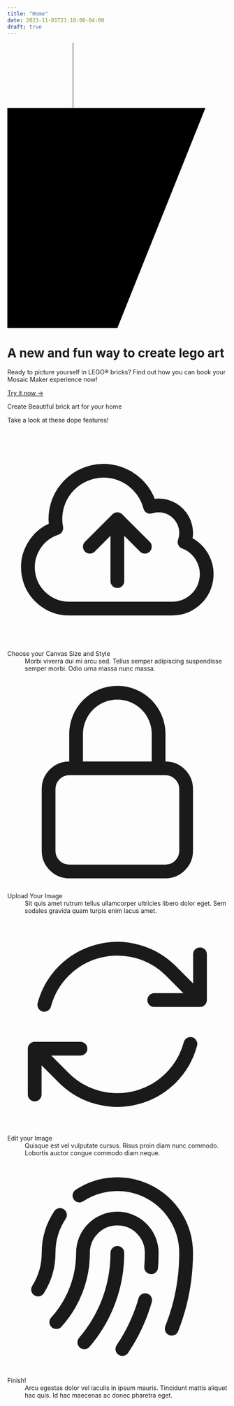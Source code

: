 ```yaml
---
title: "Home"
date: 2023-11-01T21:10:00-04:00
draft: true
---
```

<!-- Hero Section -->
<div class="relative bg-[#ffcf02] w-full">
    <svg class="absolute inset-x-0 top-0 z-10 h-[64rem] w-[80%] stroke-gray-200 [mask-image:radial-gradient(32rem_32rem_at_center,white,transparent)]" aria-hidden="true">
        <defs>
            <pattern id="1f932ae7-37de-4c0a-a8b0-a6e3b4d44b84" width="200" height="200" x="50%" y="-1" patternUnits="userSpaceOnUse">
            <path d="M.5 200V.5H200" fill="none" />
            </pattern>
        </defs>
        <svg x="50%" y="-1" class="overflow-visible fill-gray-50">
            <path d="M-200 0h201v201h-201Z M600 0h201v201h-201Z M-400 600h201v201h-201Z M200 800h201v201h-201Z" stroke-width="0" />
        </svg>
        <rect width="100%" height="100%" stroke-width="0" fill="url(#1f932ae7-37de-4c0a-a8b0-a6e3b4d44b84)" />
    </svg>
    <div class="relative">
        <div class="mx-auto max-w-7xl">
        <div class="relative z-10 pt-14 lg:w-full lg:max-w-2xl">
            <svg class="absolute inset-y-0 right-8 hidden h-full w-80 translate-x-1/2 transform fill-[#ffcf02] lg:block" viewBox="0 0 100 100" preserveAspectRatio="none" aria-hidden="true">
            <polygon points="0,0 90,0 50,100 0,100" />
            </svg>
            <div class="relative px-6 py-20 sm:py-32 lg:px-8 lg:py-40 lg:pr-0">
            <div class="mx-auto max-w-2xl lg:mx-0 lg:max-w-xl">
                <h1 class="text-4xl font-bold tracking-tight text-gray-900 sm:text-6xl">A new and fun way to create lego art</h1>
                <p class="mt-6 text-lg leading-8 text-gray-600">Ready to picture yourself in LEGO® bricks? Find out how you can book your Mosaic Maker experience now!</p>
                <div class="mt-10 flex items-center gap-x-6">
                <a href="create.html" class="rounded-md bg-black px-4 py-3 text-lg text-white shadow-sm text-white">
                    Try it now <span aria-hidden="true">→</span>
                </a>
                </div>
            </div>
            </div>
        </div>
        </div>
        <div class="bg-gray-50 lg:absolute lg:inset-y-0 lg:right-0 lg:w-1/2">
        <img class="aspect-[3/2] object-cover lg:aspect-auto lg:h-full lg:w-full" src="../../../img/hero.jpg" alt="">
        </div>
    </div>
</div>
<!-- Features -->
<div class="bg-white py-24 sm:py-32">
    <div class="mx-auto max-w-7xl px-6 lg:px-8">
        <div class="mx-auto max-w-2xl lg:text-center">
        <!-- <h2 class="text-base font-semibold leading-7 text-indigo-600">Deploy faster</h2> -->
        <p class="mt-2 text-3xl font-bold tracking-tight text-gray-900 sm:text-4xl">Create Beautiful brick art for your home</p>
        <p class="mt-6 text-lg leading-8 text-gray-600">Take a look at these dope features!</p>
        </div>
        <div class="mx-auto mt-16 max-w-2xl sm:mt-20 lg:mt-24 lg:max-w-4xl">
        <dl class="grid max-w-xl grid-cols-1 gap-x-8 gap-y-10 lg:max-w-none lg:grid-cols-2 lg:gap-y-16">
            <div class="relative pl-16">
            <dt class="text-base font-semibold leading-7 text-gray-900">
                <div class="absolute left-0 top-0 flex h-10 w-10 items-center justify-center rounded-lg bg-[#0067b2]">
                <svg class="h-6 w-6 text-white" fill="none" viewBox="0 0 24 24" stroke-width="1.5" stroke="currentColor" aria-hidden="true">
                    <path stroke-linecap="round" stroke-linejoin="round" d="M12 16.5V9.75m0 0l3 3m-3-3l-3 3M6.75 19.5a4.5 4.5 0 01-1.41-8.775 5.25 5.25 0 0110.233-2.33 3 3 0 013.758 3.848A3.752 3.752 0 0118 19.5H6.75z" />
                </svg>
                </div>
                Choose your Canvas Size and Style
            </dt>
            <dd class="mt-2 text-base leading-7 text-gray-600">Morbi viverra dui mi arcu sed. Tellus semper adipiscing suspendisse semper morbi. Odio urna massa nunc massa.</dd>
            </div>
            <div class="relative pl-16">
            <dt class="text-base font-semibold leading-7 text-gray-900">
                <div class="absolute left-0 top-0 flex h-10 w-10 items-center justify-center rounded-lg bg-[#0067b2]">
                <svg class="h-6 w-6 text-white" fill="none" viewBox="0 0 24 24" stroke-width="1.5" stroke="currentColor" aria-hidden="true">
                    <path stroke-linecap="round" stroke-linejoin="round" d="M16.5 10.5V6.75a4.5 4.5 0 10-9 0v3.75m-.75 11.25h10.5a2.25 2.25 0 002.25-2.25v-6.75a2.25 2.25 0 00-2.25-2.25H6.75a2.25 2.25 0 00-2.25 2.25v6.75a2.25 2.25 0 002.25 2.25z" />
                </svg>
                </div>
                Upload Your Image
            </dt>
            <dd class="mt-2 text-base leading-7 text-gray-600">Sit quis amet rutrum tellus ullamcorper ultricies libero dolor eget. Sem sodales gravida quam turpis enim lacus amet.</dd>
            </div>
            <div class="relative pl-16">
            <dt class="text-base font-semibold leading-7 text-gray-900">
                <div class="absolute left-0 top-0 flex h-10 w-10 items-center justify-center rounded-lg bg-[#0067b2]">
                <svg class="h-6 w-6 text-white" fill="none" viewBox="0 0 24 24" stroke-width="1.5" stroke="currentColor" aria-hidden="true">
                    <path stroke-linecap="round" stroke-linejoin="round" d="M16.023 9.348h4.992v-.001M2.985 19.644v-4.992m0 0h4.992m-4.993 0l3.181 3.183a8.25 8.25 0 0013.803-3.7M4.031 9.865a8.25 8.25 0 0113.803-3.7l3.181 3.182m0-4.991v4.99" />
                </svg>
                </div>
                Edit your Image
            </dt>
            <dd class="mt-2 text-base leading-7 text-gray-600">Quisque est vel vulputate cursus. Risus proin diam nunc commodo. Lobortis auctor congue commodo diam neque.</dd>
            </div>
            <div class="relative pl-16">
            <dt class="text-base font-semibold leading-7 text-gray-900">
                <div class="absolute left-0 top-0 flex h-10 w-10 items-center justify-center rounded-lg bg-[#0067b2]">
                <svg class="h-6 w-6 text-white" fill="none" viewBox="0 0 24 24" stroke-width="1.5" stroke="currentColor" aria-hidden="true">
                    <path stroke-linecap="round" stroke-linejoin="round" d="M7.864 4.243A7.5 7.5 0 0119.5 10.5c0 2.92-.556 5.709-1.568 8.268M5.742 6.364A7.465 7.465 0 004.5 10.5a7.464 7.464 0 01-1.15 3.993m1.989 3.559A11.209 11.209 0 008.25 10.5a3.75 3.75 0 117.5 0c0 .527-.021 1.049-.064 1.565M12 10.5a14.94 14.94 0 01-3.6 9.75m6.633-4.596a18.666 18.666 0 01-2.485 5.33" />
                </svg>
                </div>
                Finish!
            </dt>
            <dd class="mt-2 text-base leading-7 text-gray-600">Arcu egestas dolor vel iaculis in ipsum mauris. Tincidunt mattis aliquet hac quis. Id hac maecenas ac donec pharetra eget.</dd>
            </div>
        </dl>
        </div>
    </div>
</div> 